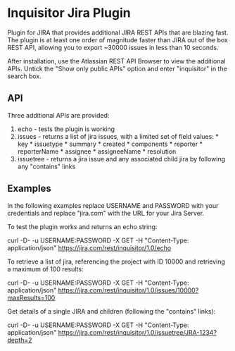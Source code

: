 # Inquisitor Jira Plugin

Plugin for JIRA that provides additional JIRA REST APIs that are blazing fast. The plugin is at least one order of magnitude faster than JIRA out of the box REST API, allowing you to export ~30000 issues in less than 10 seconds.

After installation, use the Atlassian REST API Browser to view the additional APIs. Untick the "Show only public APIs" option and enter "inquisitor" in the search box.

## API

Three additional APIs are provided:
  1. echo - tests the plugin is working
  2. issues - returns a list of jira issues, with a limited set of field values:
    * key
    * issuetype
    * summary
    * created
    * components
    * reporter
    * reporterName
    * assignee
    * assigneeName
    * resolution
  3. issuetree - returns a jira issue and any associated child jira by following any "contains" links

## Examples

In the following examples replace USERNAME and PASSWORD with your credentials and replace "jira.com" with the URL for your Jira Server.

To test the plugin works and returns an echo string:

curl -D- -u USERNAME:PASSWORD -X GET -H "Content-Type: application/json" https://jira.com/rest/inquisitor/1.0/echo

To retrieve a list of jira, referencing the project with ID 10000 and retrieving a maximum of 100 results:

curl -D- -u USERNAME:PASSWORD -X GET -H "Content-Type: application/json" https://jira.com/rest/inquisitor/1.0/issues/10000?maxResults=100

Get details of a single JIRA and children (following the "contains" links):

curl -D- -u USERNAME:PASSWORD -X GET -H "Content-Type: application/json" https://jira.com/rest/inquisitor/1.0/issuetree/JRA-1234?depth=2

